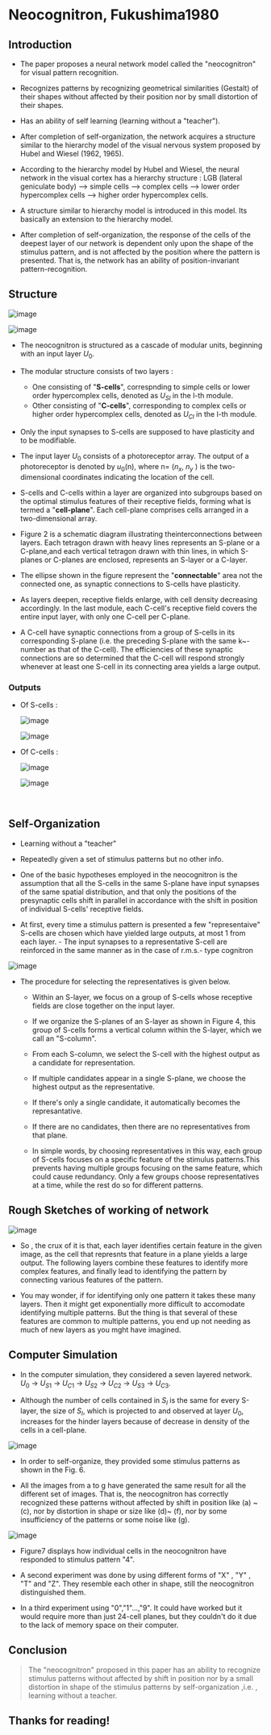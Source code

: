 # Neocognitron, Fukushima1980

## Introduction 
- The paper proposes a neural network model called the "neocognitron" for visual pattern recognition.
  
- Recognizes patterns by recognizing geometrical similarities (Gestalt) of their shapes without affected by their position nor by small distortion of their shapes. 
- Has an ability of self learning (learning without a "teacher").
- After completion of self-organization, the network acquires a structure similar to the hierarchy model of the visual nervous system proposed by Hubel
and Wiesel (1962, 1965). 
- According to the hierarchy model by Hubel and Wiesel, the neural network in the visual cortex has a hierarchy structure : LGB (lateral geniculate
body) --> simple cells --> complex cells --> lower order hypercomplex cells --> higher order hypercomplex cells.
- A structure similar to hierarchy model is introduced in this model. Its basically an extension to the hierarchy model.
- After completion of self-organization, the response of the cells of the deepest layer of our network is dependent only upon the shape of the stimulus pattern,
and is not affected by the position where the pattern is presented. That is, the
network has an ability of position-invariant pattern-recognition.

## Structure 
![image](https://github.com/roses-and-thorns/BCS_Drowsiness_Detection/assets/169232982/c6ddec48-fa5f-4407-92f4-5b747bc153b3)

![image](https://github.com/roses-and-thorns/BCS_Drowsiness_Detection/assets/169232982/c3ead523-6895-4ccf-8de7-8e651fdfc9eb)


- The neocognitron is structured as a cascade of modular units, beginning with an input layer $U_0$.
  
- The modular structure consists of two layers :
  - One consisting of "**S-cells**", correspnding to  simple cells or lower order hypercomplex cells, denoted as $U_{Sl}$ in the l-th module.
  - Other consisting of "**C-cells**", corresponding to complex cells or higher order hypercomplex cells, denoted as $U_{Cl}$ in the l-th module.
- Only the input synapses to S-cells are supposed to have plasticity and to be modifiable.
- The input layer $U_0$ consists of a photoreceptor array. The output of a photoreceptor is denoted by $u_0$(n),
  where n= ($n_x$, $n_y$ ) is the two-dimensional coordinates indicating the location of the cell. 
- S-cells and C-cells within a layer are organized into subgroups based on the optimal stimulus features of their receptive fields,
  forming what is termed a "**cell-plane**". Each cell-plane comprises cells arranged in a two-dimensional array.
- Figure 2 is a schematic diagram illustrating theinterconnections between layers. Each tetragon drawn with heavy lines represents an
  S-plane or a C-plane,and each vertical tetragon drawn with thin lines, in which S-planes or C-planes are enclosed, represents an S-layer or a C-layer. 
- The ellipse shown in the figure represent the "__connectable__" area not the connected one, as synaptic connections to S-cells have plasticity.
-  As layers deepen, receptive fields enlarge, with cell density decreasing accordingly. In the last module, each C-cell's receptive field covers
   the entire input layer, with only one C-cell per C-plane.
-  A C-cell have synaptic connections from a group of S-cells in its corresponding S-plane (i.e. the preceding S-plane with the same k~-number as that of the C-cell).
  The efficiencies of these synaptic connections are so determined that the C-cell will respond strongly whenever at least one S-cell in its connecting area yields a
  large output.

### Outputs
- Of S-cells :

  
  ![image](https://github.com/roses-and-thorns/BCS_Drowsiness_Detection/assets/169232982/cd31a721-863a-4756-a239-2b7d14252044)

  ![image](https://github.com/roses-and-thorns/BCS_Drowsiness_Detection/assets/169232982/a868d981-268f-4625-963f-c96916c76e07)

- Of C-cells :
  
  ![image](https://github.com/roses-and-thorns/BCS_Drowsiness_Detection/assets/169232982/7b2ae1fe-13ca-4d95-9361-b84aca3ba5a8)
  
  ![image](https://github.com/roses-and-thorns/BCS_Drowsiness_Detection/assets/169232982/6907e259-9504-43a3-8307-f2b08ea97189)

​
## Self-Organization
- Learning without a "teacher"
  
- Repeatedly given a set of stimulus patterns but no other info.
- One of the basic hypotheses employed in the neocognitron is the assumption that all the S-cells in the same S-plane have
input synapses of the same spatial distribution, and that only the positions of the presynaptic cells shift in parallel in accordance with the shift in position of
individual S-cells' receptive fields.
- At first, every time a stimulus pattern is presented a few "representaive" S-cells are chosen which have yielded large outputs, at most 1 from each layer.
​- The input synapses to a representative S-cell are reinforced in the same manner as in the case of r.m.s.- type cognitron 

![image](https://github.com/roses-and-thorns/BCS_Drowsiness_Detection/assets/169232982/e96b15a8-dbbb-4fa8-b7c4-5c49bdcf1bd5)

- The procedure for selecting the representatives is given below.
  - Within an S-layer, we focus on a group of S-cells whose receptive fields are close together on the input layer.
    
  - If we organize the S-planes of an S-layer as shown in Figure 4, this group of S-cells forms a vertical column within the S-layer, which we call an "S-column".
  - From each S-column, we select the S-cell with the highest output as a candidate for representation.
  - If multiple candidates appear in a single S-plane, we choose the highest output as the representative.
  - If there's only a single candidate, it automatically becomes the represantative.
  - If there are no candidates, then there are no representatives from that plane.
  - In simple words, by choosing representatives in this way, each group of S-cells focuses on a specific feature of the stimulus patterns.This prevents
     having multiple groups focusing on the same feature, which could cause redundancy. Only a few groups choose representatives at a time,
     while the rest do so for different patterns.

## Rough Sketches of working of network


![image](https://github.com/roses-and-thorns/BCS_Drowsiness_Detection/assets/169232982/56e727e5-14e6-40b0-bc2a-0fc0eac8b869)

- So , the crux of it is that, each layer identifies certain feature in the given image, as the cell that represnts that feature in a plane yields a large output.
  The following layers combine these features to identify more complex features, and finally lead to identifying the pattern by connecting various features of the pattern.

- You may wonder, if for identifying only one pattern it takes these many layers. Then it might get exponentially more difficult to accomodate identifying multiple patterns.
  But the thing is that several of these features are common to multiple patterns, you end up not needing as much of new layers as you mght have imagined.

## Computer Simulation

- In the computer simulation, they considered a seven layered network. $U_0$ -> $U_{S1}$ -> $U_{C1}$ -> $U_{S2}$ -> $U_{C2}$ -> $U_{S3}$ -> $U_{C3}$.

- Although the number of cells contained in $S_l$ is the same for every S-layer, the size of $S_l$, which is projected to and observed at layer $U_0$,
increases for the hinder layers because of decrease in density of the cells in a cell-plane.

![image](https://github.com/roses-and-thorns/BCS_Drowsiness_Detection/assets/169232982/1c677122-d9ac-4949-87e6-2da179ab9bd2)

- In order to self-organize, they provided some stimulus patterns as shown in the Fig. 6.

- All the images from a to g have generated the same result for all the different set of images. That is, the neocognitron has correctly
recognized these patterns without affected by shift in position like (a) ~ (c), nor by distortion in shape or size
like (d)~ (f), nor by some insufficiency of the patterns or some noise like (g). 


![image](https://github.com/roses-and-thorns/BCS_Drowsiness_Detection/assets/169232982/e2f7dedf-f1ea-476c-8c69-a88328473e32)


- Figure7 displays how individual cells in the neocognitron have responded to stimulus pattern "4". 

- A second experiment was done by using different forms of "X" , "Y" , "T" and "Z". They resemble each other in shape, still the neocognitron distinguished them.

- In a third experiment using "0","1"...,"9". It could have worked but it would require more than just 24-cell planes, but they couldn't do it
 due to the lack of memory space on their computer.


## Conclusion

> The "neocognitron" proposed in this paper has an ability to recognize stimulus patterns without affected by shift in position nor by a small distortion in shape
 of the stimulus patterns by self-organization ,i.e. , learning without a teacher.

Thanks for reading!
----






















 
